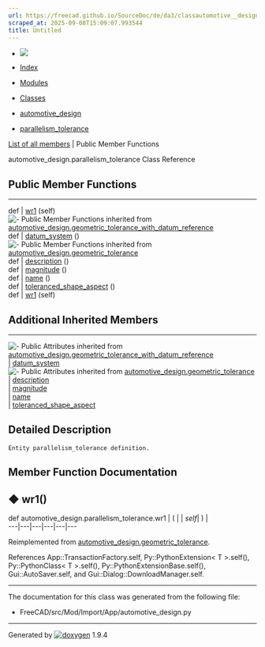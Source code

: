```yaml
---
url: https://freecad.github.io/SourceDoc/de/da3/classautomotive__design_1_1parallelism__tolerance.html
scraped_at: 2025-09-08T15:09:07.993544
title: Untitled
---
```


  * [ ![](https://www.freecad.org/svg/logo-freecad.svg) ](https://freecadweb.org "FreeCAD")
  * [Index](../../index.html "Index")
  * [Modules](../../modules.html "Modules list")
  * [Classes](../../annotated.html "Annotated list")

  * [automotive_design](../../d4/ddf/namespaceautomotive__design.html)
  * [parallelism_tolerance](../../de/da3/classautomotive__design_1_1parallelism__tolerance.html)

[List of all members](../../d0/de2/classautomotive__design_1_1parallelism__tolerance-members.html) | Public Member Functions

automotive_design.parallelism_tolerance Class Reference

##  Public Member Functions  
  
---  
def | [wr1](../../de/da3/classautomotive__design_1_1parallelism__tolerance.html#a0559a17980b99b60684f64ec955c5519) (self)  
![-](../../closed.png) Public Member Functions inherited from
[automotive_design.geometric_tolerance_with_datum_reference](../../d8/de4/classautomotive__design_1_1geometric__tolerance__with__datum__reference.html)  
def | [datum_system](../../d8/de4/classautomotive__design_1_1geometric__tolerance__with__datum__reference.html#aa707abb13e33bf4ee432350f349b209e) ()  
![-](../../closed.png) Public Member Functions inherited from
[automotive_design.geometric_tolerance](../../d9/d7e/classautomotive__design_1_1geometric__tolerance.html)  
def | [description](../../d9/d7e/classautomotive__design_1_1geometric__tolerance.html#a7eb5b65f528cb0f9dde719c5f4c1082b) ()  
def | [magnitude](../../d9/d7e/classautomotive__design_1_1geometric__tolerance.html#a43373c1b0dea87fbffb7e45d84476116) ()  
def | [name](../../d9/d7e/classautomotive__design_1_1geometric__tolerance.html#a73de999354b048a27e5a8f3d0b276f99) ()  
def | [toleranced_shape_aspect](../../d9/d7e/classautomotive__design_1_1geometric__tolerance.html#a352f7eb0b68a6fdd971b11820bfbd287) ()  
def | [wr1](../../d9/d7e/classautomotive__design_1_1geometric__tolerance.html#a2fce32370e842edeb4692d15bba8963e) (self)  
  
##  Additional Inherited Members  
  
---  
![-](../../closed.png) Public Attributes inherited from
[automotive_design.geometric_tolerance_with_datum_reference](../../d8/de4/classautomotive__design_1_1geometric__tolerance__with__datum__reference.html)  
|
[datum_system](../../d8/de4/classautomotive__design_1_1geometric__tolerance__with__datum__reference.html#abc1e640dac5bf4bb20e2ff449de3a208)  
![-](../../closed.png) Public Attributes inherited from
[automotive_design.geometric_tolerance](../../d9/d7e/classautomotive__design_1_1geometric__tolerance.html)  
|
[description](../../d9/d7e/classautomotive__design_1_1geometric__tolerance.html#ada0d9612138c572f22c7cdb914f3567f)  
|
[magnitude](../../d9/d7e/classautomotive__design_1_1geometric__tolerance.html#a87c87342f2c3ac1a069a3226c167ba27)  
|
[name](../../d9/d7e/classautomotive__design_1_1geometric__tolerance.html#a22a911f46136354fc595d28f9f292b64)  
|
[toleranced_shape_aspect](../../d9/d7e/classautomotive__design_1_1geometric__tolerance.html#ab5f35678dea17e02aa240084d71cd7d3)  
  
## Detailed Description

    
    
    Entity parallelism_tolerance definition.

## Member Function Documentation

## ◆ wr1()

def automotive_design.parallelism_tolerance.wr1  | ( |  | _self_| ) |   
---|---|---|---|---|---  
  
Reimplemented from
[automotive_design.geometric_tolerance](../../d9/d7e/classautomotive__design_1_1geometric__tolerance.html#a2fce32370e842edeb4692d15bba8963e).

References App::TransactionFactory.self, Py::PythonExtension< T >.self(),
Py::PythonClass< T >.self(), Py::PythonExtensionBase.self(),
Gui::AutoSaver.self, and Gui::Dialog::DownloadManager.self.

* * *

The documentation for this class was generated from the following file:

  * FreeCAD/src/Mod/Import/App/automotive_design.py

* * *

Generated by
[![doxygen](../../doxygen.svg)](https://www.doxygen.org/index.html) 1.9.4


